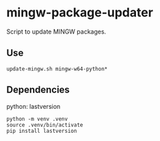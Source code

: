 # mingw-package-updater

Script to update MINGW packages.

## Use

`update-mingw.sh mingw-w64-python*`

## Dependencies

python: lastversion

```
python -m venv .venv
source .venv/bin/activate
pip install lastversion
```
